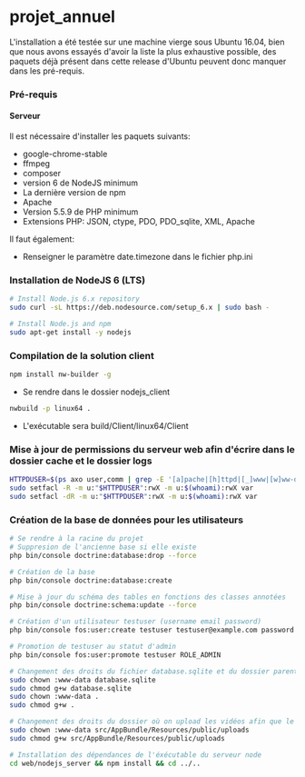 # projet_annuel

L'installation a été testée sur une machine vierge sous Ubuntu 16.04, bien que nous avons essayés d'avoir la liste la plus exhaustive possible, des paquets déjà présent dans cette release d'Ubuntu peuvent donc manquer dans les pré-requis.

### Pré-requis
#### Serveur
Il est nécessaire d'installer les paquets suivants:
- google-chrome-stable
- ffmpeg
- composer
- version 6 de NodeJS minimum
- La dernière version de npm
- Apache
- Version 5.5.9 de PHP minimum
- Extensions PHP: JSON, ctype, PDO, PDO_sqlite, XML, Apache

Il faut également:
- Renseigner le paramètre date.timezone dans le fichier php.ini

### Installation de NodeJS 6 (LTS)
```sh
# Install Node.js 6.x repository
sudo curl -sL https://deb.nodesource.com/setup_6.x | sudo bash -

# Install Node.js and npm
sudo apt-get install -y nodejs
```

### Compilation de la solution client
```sh
npm install nw-builder -g
```
- Se rendre dans le dossier nodejs_client
```sh
nwbuild -p linux64 .
```
- L'exécutable sera build/Client/linux64/Client

### Mise à jour de permissions du serveur web afin d'écrire dans le dossier cache et le dossier logs
```sh
HTTPDUSER=$(ps axo user,comm | grep -E '[a]pache|[h]ttpd|[_]www|[w]ww-data|[n]ginx' | grep -v root | head -1 | cut -d\  -f1)
sudo setfacl -R -m u:"$HTTPDUSER":rwX -m u:$(whoami):rwX var
sudo setfacl -dR -m u:"$HTTPDUSER":rwX -m u:$(whoami):rwX var
```
### Création de la base de données pour les utilisateurs
```sh
# Se rendre à la racine du projet
# Suppresion de l'ancienne base si elle existe
php bin/console doctrine:database:drop --force

# Création de la base
php bin/console doctrine:database:create

# Mise à jour du schéma des tables en fonctions des classes annotées
php bin/console doctrine:schema:update --force

# Création d'un utilisateur testuser (username email password)
php bin/console fos:user:create testuser testuser@example.com password

# Promotion de testuser au statut d'admin
php bin/console fos:user:promote testuser ROLE_ADMIN

# Changement des droits du fichier database.sqlite et du dossier parent afin que le serveur web puisse y écrire
sudo chown :www-data database.sqlite
sudo chmod g+w database.sqlite
sudo chown :www-data .
sudo chmod g+w .

# Changement des droits du dossier où on upload les vidéos afin que le serveur web puisse y écrire
sudo chown :www-data src/AppBundle/Resources/public/uploads
sudo chmod g+w src/AppBundle/Resources/public/uploads

# Installation des dépendances de l'éxécutable du serveur node
cd web/nodejs_server && npm install && cd ../..
```
